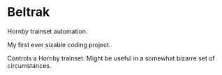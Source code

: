 Beltrak
=======

Hornby trainset automation.

My first ever sizable coding project.

Controls a Hornby trainset. Might be useful in a somewhat bizarre set of circumstances.
